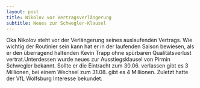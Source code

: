 ```yaml
---
layout: post
title: Nikolov vor Vertragsverlängerung
subtitle: Neues zur Schwegler-Klausel
---
```


Oka Nikolov steht vor der Verlängerung seines auslaufenden Vertrags. Wie wichtig der Routinier sein kann hat er in der laufenden Saison bewiesen, als er den überragend haltenden Kevin Trapp ohne spürbaren Qualitätsverlust vertrat.Unterdessen wurde neues zur Ausstiegsklausel von Pirmin Schwegler bekannt. Sollte er die Eintracht zum 30.06. verlassen gibt es 3 Millionen, bei einem Wechsel zum 31.08. gibt es 4 Millionen. Zuletzt hatte der VfL Wolfsburg Interesse bekundet.


